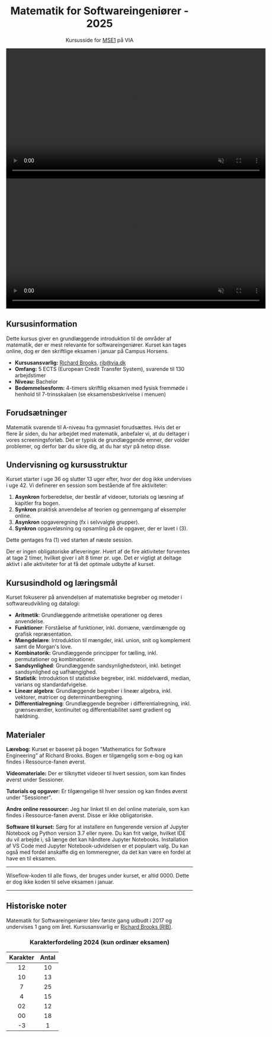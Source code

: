 <p align="center">
    <h1 align="center">Matematik for Softwareingeniører - 2025</h1>
    <p align="center">Kursusside for <a href="https://www.via.dk/TMH/Courses/matematik-for-softwareingenioerer-ts?education=sw">MSE1</a> på VIA</p>
</p>

<p align="center">
  <a href="https://rbrooksdk.github.io/MSE1_DK_25">
    <video class="video-light custom-video" width="700" autoplay loop muted src="figures/introvid2.mp4"></video>
    <video class="video-dark custom-video" width="700" autoplay loop muted src="figures/introvid.mp4"></video>
  </a>
</p>

## <i class="fas fa-circle-info" style="color:#6CA2C6"></i> Kursusinformation

Dette kursus giver en grundlæggende introduktion til de områder af matematik, der er mest relevante for softwareingeniører. Kurset kan tages online, dog er den skriftlige eksamen i januar på Campus Horsens.

* **Kursusansvarlig:** [Richard Brooks](https://rbrooksdk.github.io), <rib@via.dk>
* **Omfang:** 5 ECTS (European Credit Transfer System), svarende til 130 arbejdstimer
* **Niveau:** Bachelor
* **Bedømmelsesform:** 4-timers skriftlig eksamen med fysisk fremmøde i henhold til 7-trinsskalaen (se eksamensbeskrivelse i menuen)

## <i class="fas fa-solid fa-list-check" style="color:#6CA2C6"></i> Forudsætninger

Matematik svarende til A-niveau fra gymnasiet forudsættes. Hvis det er flere år siden, du har arbejdet med matematik, anbefaler vi, at du deltager i vores screeningsforløb. Det er typisk de grundlæggende emner, der volder problemer, og derfor bør du sikre dig, at du har styr på netop disse.

## <i class="fas fa-vector-square" style="color:#6CA2C6"></i> Undervisning og kursusstruktur

Kurset starter i uge 36 og slutter 13 uger efter, hvor der dog ikke undervises i uge 42. Vi definerer en session som bestående af fire aktiviteter:

1. **Asynkron** forberedelse, der består af videoer, tutorials og læsning af kapitler fra bogen.
2. **Synkron** praktisk anvendelse af teorien og gennemgang af eksempler online.
3. **Asynkron** opgaveregning (fx i selvvalgte grupper).
4. **Synkron** opgaveløsning og opsamling på de opgaver, der er lavet i (3).

Dette gentages fra (1) ved starten af næste session.

Der er ingen obligatoriske afleveringer. Hvert af de fire aktiviteter forventes at tage 2 timer, hvilket giver i alt 8 timer pr. uge. Det er vigtigt at deltage aktivt i alle aktiviteter for at få det optimale udbytte af kurset.

## <i class="fas fa-wave-square" style="color:#6CA2C6"></i> Kursusindhold og læringsmål

Kurset fokuserer på anvendelsen af matematiske begreber og metoder i softwareudvikling og datalogi:


- **Aritmetik**: Grundlæggende aritmetiske operationer og deres anvendelse.
- **Funktioner**: Forståelse af funktioner, inkl. domæne, værdimængde og grafisk repræsentation.
- **Mængdelære**: Introduktion til mængder, inkl. union, snit og komplement samt de Morgan's love.
- **Kombinatorik:** Grundlæggende principper for tælling, inkl. permutationer og kombinationer.
- **Sandsynlighed**: Grundlæggende sandsynlighedsteori, inkl. betinget sandsynlighed og uafhængighed.
- **Statistik**: Introduktion til statistiske begreber, inkl. middelværdi, median, varians og standardafvigelse.
- **Lineær algebra**: Grundlæggende begreber i lineær algebra, inkl. vektorer, matricer og determinantberegning.
- **Differentialregning**: Grundlæggende begreber i differentialregning, inkl. grænseværdier, kontinuitet og differentiabilitet samt gradient og hældning.

## <i class="fas fa-book-open" style="color:#6CA2C6"></i> Materialer

**Lærebog:** Kurset er baseret på bogen "Mathematics for Software Engineering" af Richard Brooks. Bogen er tilgængelig som e-bog og kan findes i Ressource-fanen øverst.

**Videomateriale:** Der er tilknyttet videoer til hvert session, som kan findes øverst under Sessioner.

**Tutorials og opgaver:** Er tilgængelige til hver session og kan findes øverst under "Sessioner".

**Andre online ressourcer:** Jeg har linket til en del online materiale, som kan findes i Ressource-fanen øverst. Disse er ikke obligatoriske.

**Software til kurset:** Sørg for at installere en fungerende version af Jupyter Notebook og Python version 3.7 eller nyere. Du kan frit vælge, hvilket IDE du vil arbejde i, så længe det kan håndtere Jupyter Notebooks. Installation af VS Code med Jupyter Notebook-udvidelsen er et populært valg. Du kan også med fordel anskaffe dig en lommeregner, da det kan være en fordel at have en til eksamen.

---

Wiseflow-koden til alle flows, der bruges under kurset, er altid 0000. Dette er dog ikke koden til selve eksamen i januar.

---

## <i class="fa fa-history" style="color:#6CA2C6"></i> Historiske noter

Matematik for Softwareingeniører blev første gang udbudt i 2017 og undervises 1 gang om året. Kursusansvarlig er [Richard Brooks (RIB)](https://rbrooksdk.github.io).

<center>
  <h3 align="center">Karakterfordeling 2024 (kun ordinær eksamen)</h3>
    <table>
      <thead>
        <tr>
          <th style="text-align:center;">Karakter</th>
          <th style="text-align:center;">Antal</th>
        </tr>
      </thead>
      <tbody>
        <tr><td style="text-align:center;">12</td><td style="text-align:center;">10</td></tr>
        <tr><td style="text-align:center;">10</td><td style="text-align:center;">13</td></tr>
        <tr><td style="text-align:center;">7</td><td style="text-align:center;">25</td></tr>
        <tr><td style="text-align:center;">4</td><td style="text-align:center;">15</td></tr>
        <tr><td style="text-align:center;">02</td><td style="text-align:center;">12</td></tr>
        <tr><td style="text-align:center;">00</td><td style="text-align:center;">18</td></tr>
        <tr><td style="text-align:center;">-3</td><td style="text-align:center;">1</td></tr>
      </tbody>
    </table>
</center>
